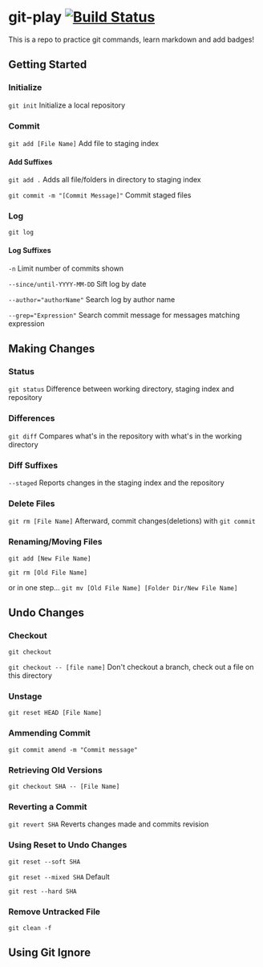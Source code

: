 # git-play [![Build Status](https://travis-ci.org/lawrenceogri/git-play.svg?branch=master)](https://travis-ci.org/lawrenceogri/git-play)
This is a repo to practice git commands, learn markdown and add badges!

## Getting Started

### Initialize
`git init` Initialize a local repository

### Commit

`git add [File Name]` Add file to staging index

#### Add Suffixes

`git add .` Adds all file/folders in directory to staging index

`git commit -m "[Commit Message]"` Commit staged files

### Log
`git log`


#### Log Suffixes
`-n` Limit number of commits shown

`--since/until-YYYY-MM-DD` Sift log by date 

`--author="authorName"` Search log by author name

`--grep="Expression"` Search commit message for messages matching expression




## Making Changes

### Status
`git status` Difference between working directory, staging index and repository

### Differences
`git diff` Compares what's in the repository with what's in the working directory

### Diff Suffixes
`--staged` Reports changes in the staging index and the repository

### Delete Files
`git rm [File Name]` Afterward, commit changes(deletions) with `git commit`

### Renaming/Moving Files
`git add [New File Name]`

`git rm [Old File Name]`

or in one step...
`git mv [Old File Name] [Folder Dir/New File Name]`



## Undo Changes

### Checkout
`git checkout` 

`git checkout -- [file name]` Don't checkout a branch, check out a file on this directory

### Unstage
`git reset HEAD [File Name]`

### Ammending Commit
`git commit amend -m "Commit message"`

### Retrieving Old Versions
`git checkout SHA -- [File Name]`

### Reverting a Commit
`git revert SHA` Reverts changes made and commits revision

### Using Reset to Undo Changes
`git reset --soft SHA`

`git reset --mixed SHA` Default

`git rest --hard SHA`

### Remove Untracked File
`git clean -f`


## Using Git Ignore


